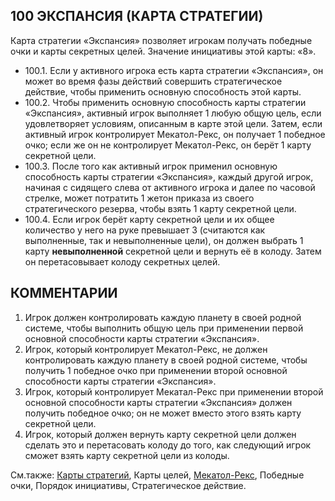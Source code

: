 100 ЭКСПАНСИЯ (КАРТА СТРАТЕГИИ)
---

Карта стратегии «Экспансия» позволяет игрокам получать победные очки и карты секретных целей. Значение инициативы этой карты: «8».
* 100.1. Если у активного игрока есть карта стратегии «Экспансия», он может во время фазы действий совершить стратегическое действие, чтобы применить основную способность этой карты.
* 100.2. Чтобы применить основную способность карты стратегии «Экспансия», активный игрок выполняет 1 любую общую цель, если удовлетворяет условиям, описанным в карте этой цели. Затем, если активный игрок контролирует Мекатол-Рекс, он получает 1 победное очко; если же он не контролирует Мекатол-Рекс, он берёт 1 карту секретной цели.
* 100.3. После того как активный игрок применил основную способность карты стратегии «Экспансия», каждый другой игрок, начиная с сидящего слева от активного игрока и далее по часовой стрелке, может потратить 1 жетон приказа из своего стратегического резерва, чтобы взять 1 карту секретной цели.
* 100.4. Если игрок берёт карту секретной цели и их общее количество у него на руке превышает 3 (считаются как выполненные, так и невыполненные цели), он должен выбрать 1 карту **невыполненной** секретной цели и вернуть её в колоду. Затем он перетасовывает колоду секретных целей.

КОММЕНТАРИИ
---
1) Игрок должен контролировать каждую планету в своей родной системе, чтобы выполнить общую цель при применении первой основной способности карты стратегии «Экспансия».
2) Игрок, который контролирует Мекатол-Рекс, не должен контролировать каждую планету в своей родной системе, чтобы получить 1 победное очко при применении второй основной способности карты стратегии «Экспансия».
3) Игрок, который контролирует Мекатал-Рекс при применении второй основной способности карты стратегии «Экспансия» должен получить победное очко; он не может вместо этого взять карту секретной цели.
4) Игрок, который должен вернуть карту секретной цели должен сделать это и перетасовать колоду до того, как следующий игрок сможет взять карту секретной цели из колоды.

См.также: [Карты стратегий](strategy_cards.md), Карты целей, [Мекатол-Рекс](mecatol_rex.md), Победные очки, Порядок инициативы, Стратегическое действие.
